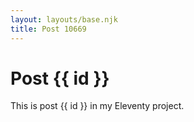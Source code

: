 ```yaml
---
layout: layouts/base.njk
title: Post 10669
---
```


# Post {{ id }}

This is post {{ id }} in my Eleventy project.
